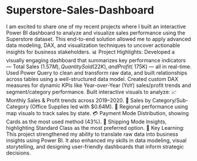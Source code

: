 # Superstore-Sales-Dashboard
I am excited to share one of my recent projects where I built an interactive Power BI dashboard to analyze and visualize sales performance using the Superstore dataset. This end-to-end solution allowed me to apply advanced data modeling, DAX, and visualization techniques to uncover actionable insights for business stakeholders.
📊 Project Highlights:
Developed a visually engaging dashboard that summarizes key performance indicators — Total Sales ($1.57M), Quantity Sold (22K), and Profit (~$175K) — all in real-time.
Used Power Query to clean and transform raw data, and built relationships across tables using a well-structured data model.
Created custom DAX measures for dynamic KPIs like Year-over-Year (YoY) sales/profit trends and segment/category performance.
Built interactive visuals to analyze:
📈 Monthly Sales & Profit trends across 2019–2020.
🧾 Sales by Category/Sub-Category (Office Supplies led with $0.64M).
🧭 Regional performance using map visuals to track sales by state.
💳 Payment Mode Distribution, showing Cards as the most used method (43%).
🚚 Shipping Mode Insights, highlighting Standard Class as the most preferred option.
📍 Key Learning:
 This project strengthened my ability to translate raw data into business insights using Power BI. It also enhanced my skills in data modeling, visual storytelling, and designing user-friendly dashboards that inform strategic decisions.


